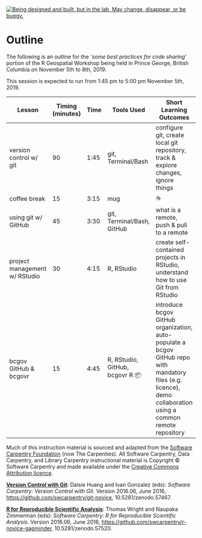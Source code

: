 <!--
Copyright 2019 Province of British Columbia

This work is licensed under the Creative Commons Attribution 4.0 International License.
To view a copy of this license, visit http://creativecommons.org/licenses/by/4.0/.
-->

<a id="devex-badge" rel="Exploration" href="https://github.com/BCDevExchange/assets/blob/master/README.md"><img alt="Being designed and built, but in the lab. May change, disappear, or be buggy." style="border-width:0" src="https://assets.bcdevexchange.org/images/badges/exploration.svg" title="Being designed and built, but in the lab. May change, disappear, or be buggy." /></a>


# Outline

The following is an outline for the '_some best practices for code sharing_' portion of the R Geospatial Workshop being held in Prince George, British Columbia on November 5th to 8th, 2019. 


This session is expected to run from 1:45 pm to 5:00 pm November 5th, 2019.


| Lesson                        |  Timing (minutes) | Time  |   Tools Used                           |  Short Learning Outcomes                                                                                   |
|-------------------------------|-------------------|-------|----------------------------------------|------------------------------------------------------------------------------------------------------------|
| version control w/ git        | 90                | 1:45  |  git, Terminal/Bash                    | configure git, create local git repository, track & explore changes, ignore things                         |
| coffee break                  | 15                | 3:15  |  mug                                   | ☕                                                                                                         | 
| using git w/ GitHub           | 45                | 3:30  |  git, Terminal/Bash, GitHub            | what is a remote, push & pull to a remote             |
| project management w/ RStudio | 30                | 4:15  |  R, RStudio                            | create self-contained projects in RStudio, understand how to use Git from RStudio                          |
| bcgov GitHub & bcgovr         | 15                | 4:45  |  R, RStudio, GitHub,  bcgovr R 📦      | introduce bcgov GitHub organization, auto-populate a bcgov GitHub repo with mandatory files (e.g. licence), demo collaboration using a common remote repository |
                                                                                                                                                    

Much of this instruction material is sourced and adapted from the [Software Carpentry Foundation](http://software-carpentry.org/) (now The Carpenties). All Software Carpentry, Data Carpentry, and Library Carpentry instructional material is Copyright © Software Carpentry and made available under the [Creative Commons Attribution licence](https://creativecommons.org/licenses/by/4.0/legalcode).

[**Version Control with Git**](http://swcarpentry.github.io/git-novice/): Daisie Huang and Ivan Gonzalez (eds): _Software Carpentry: Version
Control with Git_.  Version 2016.06, June 2016,
https://github.com/swcarpentry/git-novice, 10.5281/zenodo.57467.

[**R for Reproducible Scientific Analysis**](http://swcarpentry.github.io/r-novice-gapminder/): Thomas Wright and Naupaka Zimmerman (eds): _Software Carpentry: R for
Reproducible Scientific Analysis_.  Version 2016.06, June 2016,
https://github.com/swcarpentry/r-novice-gapminder,
10.5281/zenodo.57520.




